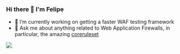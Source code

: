 ### Hi there 👋 I'm Felipe

- 🔭 I’m currently working on getting a faster WAF testing framework
- 💬 Ask me about anything related to Web Application Firewalls, in particular, the amazing [coreruleset](https://coreruleset.org)

<!--
**fzipi/fzipi** is a ✨ _special_ ✨ repository because its `README.md` (this file) appears on your GitHub profile.


- 🔭 I’m currently working on ...
- 🌱 I’m currently learning ...
- 👯 I’m looking to collaborate on ...
- 🤔 I’m looking for help with ...
- 💬 Ask me about ...
- 📫 How to reach me: ...
- 😄 Pronouns: ...
- ⚡ Fun fact: ...
-->

![](https://github-readme-stats.vercel.app/api?username=fzipi&show_icons=true&hide_border=true)
